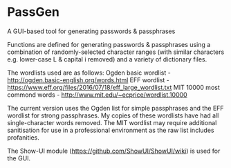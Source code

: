 # PassGen
A GUI-based tool for generating passwords &amp; passphrases

Functions are defined for generating passwords & passphrases using a combination of randomly-selected character ranges (with similar characters e.g. lower-case L & capital i removed) and a variety of dictionary files.

The wordlists used are as follows:
Ogden basic wordlist - http://ogden.basic-english.org/words.html
EFF wordlist - https://www.eff.org/files/2016/07/18/eff_large_wordlist.txt
MIT 10000 most commond words - http://www.mit.edu/~ecprice/wordlist.10000

The current version uses the Ogden list for simple passphrases and the EFF wordlist for strong passphrases. My copies of these wordlists have had all single-character words removed. The MIT wordlist may require additional sanitisation for use in a professional environment as the raw list includes profanities.

The Show-UI module (https://github.com/ShowUI/ShowUI/wiki) is used for the GUI. 
